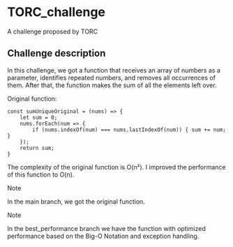 
# TORC_challenge
A challenge proposed by TORC

## Challenge description
In this challenge, we got a function that receives an array of numbers as a parameter, identifies repeated numbers, and removes all occurrences of them. 
After that, the function makes the sum of all the elements left over.

Original function:
```
const sumUniqueOriginal = (nums) => {
    let sum = 0;
    nums.forEach(num => {
        if (nums.indexOf(num) === nums.lastIndexOf(num)) { sum += num; }
    });
    return sum;
}
```

The complexity of the original function is O(n²). I improved the performance of this function to O(n).


> [!NOTE]
> In the main branch, we got the original function.

> [!NOTE]
> In the best_performance branch we have the function with optimized performance based on the Big-O Notation and exception handling.


